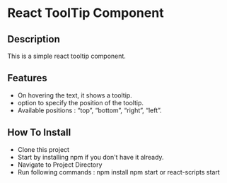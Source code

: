 # React ToolTip Component

## Description

This is a simple react tooltip component.

## Features

- On hovering the text, it shows a tooltip.
- option to specify the position of the tooltip.
- Available positions : “top”, “bottom”, “right”, “left”.

## How To Install

- Clone this project
- Start by installing npm if you don't have it already.
- Navigate to Project Directory
- Run following commands :
  npm install
  npm start or react-scripts start
